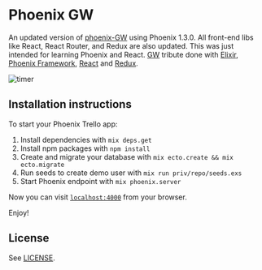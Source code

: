 # Phoenix GW
An updated version of [phoenix-GW](https://github.com/bigardone/phoenix-GW) using Phoenix 1.3.0. All front-end libs like React, React Router, and Redux are also updated. This was just intended for learning Phoenix and React.
[GW](https://GW.com/) tribute done with [Elixir](https://github.com/elixir-lang/elixir), [Phoenix Framework](https://github.com/phoenixframework/phoenix), [React](https://github.com/facebook/react) and [Redux](https://github.com/reactjs/redux).

![`timer`](http://codeloveandboards.com/images/blog/toggl_tribute/timer-e9b1582f.jpg)

## Installation instructions
To start your Phoenix Trello app:

  1. Install dependencies with `mix deps.get`
  2. Install npm packages with `npm install`
  3. Create and migrate your database with `mix ecto.create && mix ecto.migrate`
  4. Run seeds to create demo user with `mix run priv/repo/seeds.exs`
  5. Start Phoenix endpoint with `mix phoenix.server`

Now you can visit [`localhost:4000`](http://localhost:4000) from your browser.

Enjoy!

## License

See [LICENSE](LICENSE).
